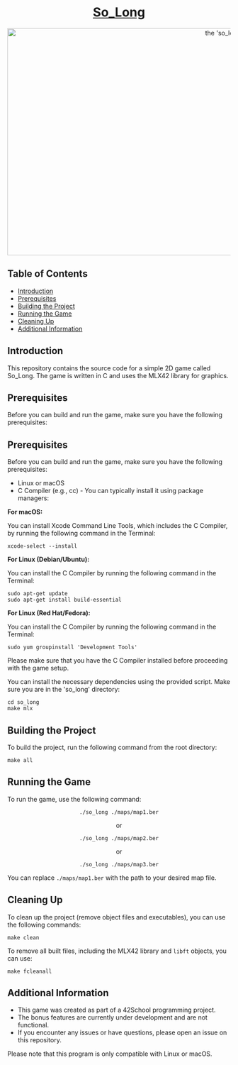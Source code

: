 <div style="text-align: center;">
  <h1 align="center"style="text-decoration: underline;">So_Long</h1>
  <div style="display: flex; flex-direction: column; align-items: center;">
    <img src="https://github.com/Loky-Coffee/so_long/blob/main/So_long.gif?raw=true" align="center" alt="the 'so_long' 2d game" width="1024" height="512" />
  </div>
</div>


<h2>Table of Contents</h2>
<ul>
  <li><a href="#introduction">Introduction</a></li>
  <li><a href="#prerequisites">Prerequisites</a></li>
  <li><a href="#building-the-project">Building the Project</a></li>
  <li><a href="#running-the-game">Running the Game</a></li>
  <li><a href="#cleaning-up">Cleaning Up</a></li>
  <li><a href="#additional-information">Additional Information</a></li>
</ul>

<h2 id="introduction">Introduction</h2>
<p>This repository contains the source code for a simple 2D game called So_Long. The game is written in C and uses the MLX42 library for graphics.</p>

<h2 id="prerequisites">Prerequisites</h2>
<p>Before you can build and run the game, make sure you have the following prerequisites:</p>
<h2 id="prerequisites">Prerequisites</h2>
<p>Before you can build and run the game, make sure you have the following prerequisites:</p>
<ul>
  <li>Linux or macOS</li>
  <li>C Compiler (e.g., cc) - You can typically install it using package managers:</li>
</ul>

<p><strong>For macOS:</strong></p>
<p>You can install Xcode Command Line Tools, which includes the C Compiler, by running the following command in the Terminal:</p>

<pre><code>xcode-select --install</code></pre>

<p><strong>For Linux (Debian/Ubuntu):</strong></p>
<p>You can install the C Compiler by running the following command in the Terminal:</p>

<pre><code>sudo apt-get update
sudo apt-get install build-essential</code></pre>

<p><strong>For Linux (Red Hat/Fedora):</strong></p>
<p>You can install the C Compiler by running the following command in the Terminal:</p>

<pre><code>sudo yum groupinstall 'Development Tools'</code></pre>

<p>Please make sure that you have the C Compiler installed before proceeding with the game setup.</p>

<p>You can install the necessary dependencies using the provided script. Make sure you are in the 'so_long' directory:</p>
<pre><code>cd so_long
make mlx</code></pre>

<h2 id="building-the-project">Building the Project</h2>
<p>To build the project, run the following command from the root directory:</p>
<pre><code>make all</code></pre>

<h2 id="running-the-game">Running the Game</h2>
<p>To run the game, use the following command:</p>
<div style="text-align: center;">
  <pre><code>./so_long ./maps/map1.ber</code></pre>
  <p>or</p>
  <pre><code>./so_long ./maps/map2.ber</code></pre>
  <p>or</p>
  <pre><code>./so_long ./maps/map3.ber</code></pre>
</div>
<p>You can replace <code>./maps/map1.ber</code> with the path to your desired map file.</p>

<h2 id="cleaning-up">Cleaning Up</h2>
<p>To clean up the project (remove object files and executables), you can use the following commands:</p>
<pre><code>make clean</code></pre>

<p>To remove all built files, including the MLX42 library and <code>libft</code> objects, you can use:</p>
<pre><code>make fcleanall</code></pre>

<h2 id="additional-information">Additional Information</h2>
<ul>
  <li>This game was created as part of a 42School programming project.</li>
  <li>The bonus features are currently under development and are not functional.</li>
  <li>If you encounter any issues or have questions, please open an issue on this repository.</li>
</ul>

<p>Please note that this program is only compatible with Linux or macOS.</p>
